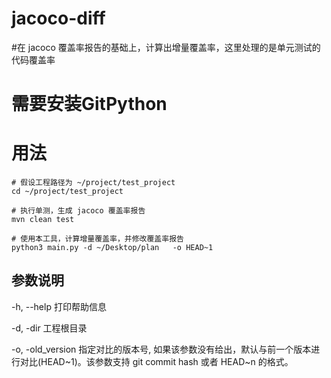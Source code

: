 # jacoco-diff
#在 jacoco 覆盖率报告的基础上，计算出增量覆盖率，这里处理的是单元测试的代码覆盖率



#  需要安装GitPython

# 用法
```shell
# 假设工程路径为 ~/project/test_project
cd ~/project/test_project

# 执行单测，生成 jacoco 覆盖率报告
mvn clean test

# 使用本工具，计算增量覆盖率，并修改覆盖率报告
python3 main.py -d ~/Desktop/plan   -o HEAD~1
```

## 参数说明
  \-h, \-\-help        打印帮助信息
  
  \-d, \-dir           工程根目录
  
  \-o, \-old_version   指定对比的版本号, 如果该参数没有给出，默认与前一个版本进行对比(HEAD\~1)。该参数支持 git commit hash 或者 HEAD~n 的格式。
  
